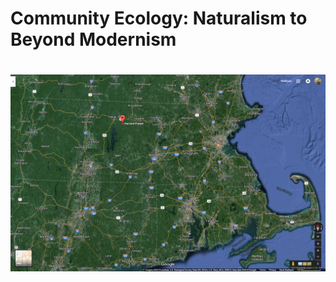 # Community Ecology: Naturalism to Beyond Modernism

# 

<img src="images/hf1.png" alt="harvard forest" style="width: 800px;"/>


<!-- * Me -->
<!-- ** Ecologist: Studying how species interactions shape ecosystems -->
<!-- ** Trees (Cottonwoods), Ants and Pitcher Plants -->
<!-- ** California: Oaks, Redwoods and Dunes -->
<!-- ** Arizona: Creosote and Pine -->
<!-- ** Mass: Harvard Forest -->

<!-- - Define ecology -->
<!-- + plant range map -->

<!-- ### Naturalism and Life Zones -->

<!-- - Henry David Thoureau -->
<!-- - C. Hart Merriem -->
<!-- - Ecological Society of America Founded 1915 -->

<!-- ### Community Concept: Autecology and Synecology -->

<!-- - Scales of ecological investigation -->
<!-- - Cowles -->
<!-- - Clements and Gleason -->
<!-- - The Dust-Bowl -->
<!-- - The New Deal and the CCC and The Nature Conservancy -->
<!-- - WWII, The Green Revolution (= Agricultural Concentration) -->
<!-- - Post-agrarian old fields (Earl Core)  -->

<!-- ### Modern Ecology: Food Webs and the Ecosystem Concept -->
<!-- - The Atomic Age and Cold War Ecology = Radio Isotopes and Ecosystem Ecology -->
<!-- + Hutchinson -->
<!-- + HT Odum -->
<!-- MacArthur = Quantitative and rigorously theoretical -->
<!-- - Island Biogeography: MacArthur, Wilson and Simberloff -->
<!-- - Silent Spring, Rachel Carson -->
<!-- - Endangered Species Act, Clean Air and Water Acts and the EPA -->

<!-- ### Post-modern Community Ecology: Diversity, Stability and Interactions -->
<!-- - Invasive species and Ecosystem Meltdown -->
<!-- - Keystone species, Ecosystem Engineers and Foundation Species -->
<!-- + Robert Paine: Keystones and Disturbance -->
<!-- - Post-cold War: Microbes = Mycorrhizal Fungi and Foliar Endophytes -->

<!-- ### Spatial-Landscape Ecology -->
<!-- - Roots in Biogeography -->
<!-- - Landscape Connectivity: Beier and Foreman -->
<!-- - Foreman: Landscape Ecology and Road Ecology -->
<!-- + Pine Barrens: Ecosystem and Landscape -->
<!-- - GIS and Species Distribution Modeling -->

<!-- ### Modern Challenges -->

<!-- - Climate Change = Sea level rise -->
<!-- + http://sealevel.climatecentral.org/ -->
<!-- + Planting for the future? (1000cords) -->
<!-- - Urban and Agro-Ecology -->
<!-- + Ecological Urbanism and Brown Fields -->
<!-- + Biological Scaling (Brown and West) -->

<!-- ### Perceptions: Human-Nature and Art -->

<!-- - Network ecology = Seeing the whole and the parts -->
<!-- - Modernism: rejecting natural humanity -->
<!-- - How do we perceive nature? -->
<!-- - Ecologists have excluded humans because humans do some crazy things. -->
<!-- - This dichotomy has lead to a challenge in ecology where ecology sets humans apart -->

<!-- - Quiz: What do you think? -->
<!-- - Two examples: Romantic vs Modern -->
<!-- ### Q&A: Approaching complex issues of culture, design and ecology -->
